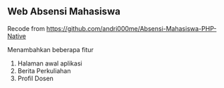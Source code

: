 ## Web Absensi Mahasiswa 
Recode from https://github.com/andri000me/Absensi-Mahasiswa-PHP-Native

Menambahkan beberapa fitur 
1. Halaman awal aplikasi
2. Berita Perkuliahan
3. Profil Dosen
